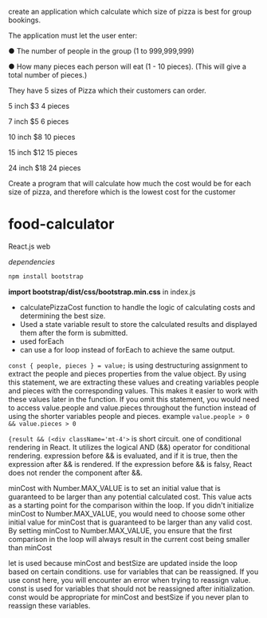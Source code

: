 create an application which calculate which size of 
pizza is best for group bookings.

The application must let the user enter:

● The number of people in the group (1 to 999,999,999)

● How many pieces each person will eat (1 - 10 pieces). 
(This will give a total number of pieces.)

They have 5 sizes of Pizza which their customers can order.

5 inch $3 4 pieces

7 inch $5 6 pieces

10 inch $8 10 pieces

15 inch $12 15 pieces

24 inch $18 24 pieces

Create a program that will calculate how much the cost would be for each size of pizza, and 
therefore which is the lowest cost for the customer

# food-calculator
React.js web

_dependencies_

```bash
npm install bootstrap
```
**import bootstrap/dist/css/bootstrap.min.css** in index.js

- calculatePizzaCost function to handle the logic of calculating costs and determining the best size.
- Used a state variable result to store the calculated results and displayed them after the form is submitted.
- used forEach
- can use a for loop instead of forEach to achieve the same output.

```const { people, pieces } = value;``` is using destructuring assignment to extract the people and pieces properties from the value object. 
By using this statement, we are extracting these values and creating variables people and pieces with the corresponding values. This makes it easier to work with these values later in the function.
If you omit this statement, you would need to access value.people and value.pieces throughout the function instead of using the shorter variables people and pieces.
example ```value.people > 0 && value.pieces > 0```

```{result && (<div className='mt-4'>``` is short circuit. one of conditional rendering in React. It utilizes the logical AND (&&) operator for conditional rendering.
expression before && is evaluated, and if it is true, then the expression after && is rendered. If the expression before && is falsy, React does not render the component after &&.

minCost with Number.MAX_VALUE is to set an initial value that is guaranteed to be larger than any potential calculated cost. This value acts as a starting point for the comparison within the loop.
If you didn't initialize minCost to Number.MAX_VALUE, you would need to choose some other initial value for minCost that is guaranteed to be larger than any valid cost.
By setting minCost to Number.MAX_VALUE, you ensure that the first comparison in the loop will always result in the current cost being smaller than minCost

let is used because minCost and bestSize are updated inside the loop based on certain conditions. use for variables that can be reassigned. If you use const here, you will encounter an error when trying to reassign value. const is used for variables that should not be reassigned after initialization. const would be appropriate for minCost and bestSize if you never plan to reassign these variables.
